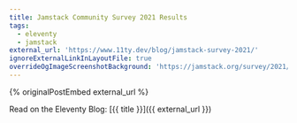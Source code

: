 ```yaml
---
title: Jamstack Community Survey 2021 Results
tags:
  - eleventy
  - jamstack
external_url: 'https://www.11ty.dev/blog/jamstack-survey-2021/'
ignoreExternalLinkInLayoutFile: true
overrideOgImageScreenshotBackground: 'https://jamstack.org/survey/2021/'
---
```

{% originalPostEmbed external_url %}

Read on the Eleventy Blog: [{{ title }}]({{ external_url }})
